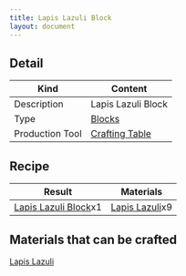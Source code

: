 ```yaml
---
title: Lapis Lazuli Block
layout: document
---
```

## Detail

|Kind|Content|
|---|---|
|Description|Lapis Lazuli Block|
|Type|[Blocks](Blocks)|
|Production Tool|[Crafting Table](Crafting_Table)|

## Recipe

|Result|Materials|
|---|---|
|[Lapis Lazuli Block](Lapis_Lazuli_Block)x1|[Lapis Lazuli](Lapis_Lazuli)x9|

## Materials that can be crafted

[Lapis Lazuli](Lapis_Lazuli)
